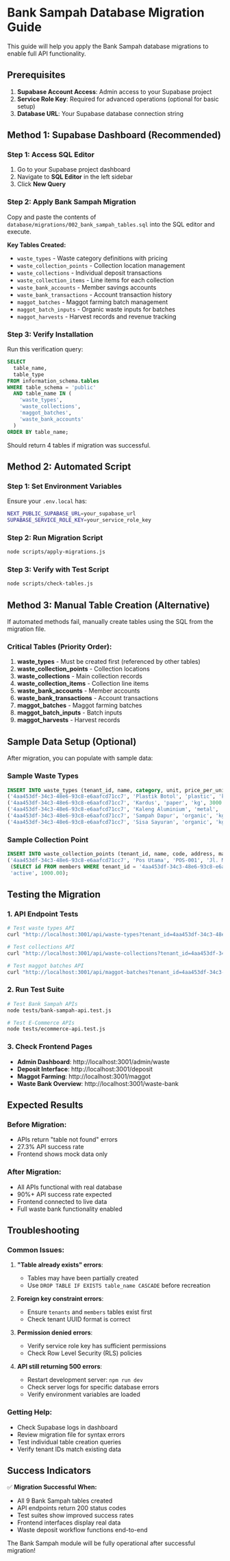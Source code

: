# Bank Sampah Database Migration Guide

This guide will help you apply the Bank Sampah database migrations to enable full API functionality.

## Prerequisites

1. **Supabase Account Access**: Admin access to your Supabase project
2. **Service Role Key**: Required for advanced operations (optional for basic setup)
3. **Database URL**: Your Supabase database connection string

## Method 1: Supabase Dashboard (Recommended)

### Step 1: Access SQL Editor
1. Go to your Supabase project dashboard
2. Navigate to **SQL Editor** in the left sidebar
3. Click **New Query**

### Step 2: Apply Bank Sampah Migration
Copy and paste the contents of `database/migrations/002_bank_sampah_tables.sql` into the SQL editor and execute.

**Key Tables Created:**
- `waste_types` - Waste category definitions with pricing
- `waste_collection_points` - Collection location management  
- `waste_collections` - Individual deposit transactions
- `waste_collection_items` - Line items for each collection
- `waste_bank_accounts` - Member savings accounts
- `waste_bank_transactions` - Account transaction history
- `maggot_batches` - Maggot farming batch management
- `maggot_batch_inputs` - Organic waste inputs for batches
- `maggot_harvests` - Harvest records and revenue tracking

### Step 3: Verify Installation
Run this verification query:
```sql
SELECT 
  table_name,
  table_type
FROM information_schema.tables 
WHERE table_schema = 'public' 
  AND table_name IN (
    'waste_types', 
    'waste_collections', 
    'maggot_batches',
    'waste_bank_accounts'
  )
ORDER BY table_name;
```

Should return 4 tables if migration was successful.

## Method 2: Automated Script

### Step 1: Set Environment Variables
Ensure your `.env.local` has:
```bash
NEXT_PUBLIC_SUPABASE_URL=your_supabase_url
SUPABASE_SERVICE_ROLE_KEY=your_service_role_key
```

### Step 2: Run Migration Script
```bash
node scripts/apply-migrations.js
```

### Step 3: Verify with Test Script
```bash
node scripts/check-tables.js
```

## Method 3: Manual Table Creation (Alternative)

If automated methods fail, manually create tables using the SQL from the migration file.

### Critical Tables (Priority Order):
1. **waste_types** - Must be created first (referenced by other tables)
2. **waste_collection_points** - Collection locations
3. **waste_collections** - Main collection records
4. **waste_collection_items** - Collection line items
5. **waste_bank_accounts** - Member accounts
6. **waste_bank_transactions** - Account transactions
7. **maggot_batches** - Maggot farming batches
8. **maggot_batch_inputs** - Batch inputs
9. **maggot_harvests** - Harvest records

## Sample Data Setup (Optional)

After migration, you can populate with sample data:

### Sample Waste Types
```sql
INSERT INTO waste_types (tenant_id, name, category, unit, price_per_unit, is_organic, suitable_for_maggot) VALUES
('4aa453df-34c3-48e6-93c8-e6aafcd71cc7', 'Plastik Botol', 'plastic', 'kg', 3000.00, false, false),
('4aa453df-34c3-48e6-93c8-e6aafcd71cc7', 'Kardus', 'paper', 'kg', 3000.00, false, false),
('4aa453df-34c3-48e6-93c8-e6aafcd71cc7', 'Kaleng Aluminium', 'metal', 'kg', 7000.00, false, false),
('4aa453df-34c3-48e6-93c8-e6aafcd71cc7', 'Sampah Dapur', 'organic', 'kg', 1500.00, true, true),
('4aa453df-34c3-48e6-93c8-e6aafcd71cc7', 'Sisa Sayuran', 'organic', 'kg', 1200.00, true, true);
```

### Sample Collection Point
```sql
INSERT INTO waste_collection_points (tenant_id, name, code, address, manager_id, status, capacity_kg) VALUES
('4aa453df-34c3-48e6-93c8-e6aafcd71cc7', 'Pos Utama', 'POS-001', 'Jl. Merdeka No. 123', 
 (SELECT id FROM members WHERE tenant_id = '4aa453df-34c3-48e6-93c8-e6aafcd71cc7' LIMIT 1), 
 'active', 1000.00);
```

## Testing the Migration

### 1. API Endpoint Tests
```bash
# Test waste types API
curl "http://localhost:3001/api/waste-types?tenant_id=4aa453df-34c3-48e6-93c8-e6aafcd71cc7"

# Test collections API
curl "http://localhost:3001/api/waste-collections?tenant_id=4aa453df-34c3-48e6-93c8-e6aafcd71cc7"

# Test maggot batches API
curl "http://localhost:3001/api/maggot-batches?tenant_id=4aa453df-34c3-48e6-93c8-e6aafcd71cc7"
```

### 2. Run Test Suite
```bash
# Test Bank Sampah APIs
node tests/bank-sampah-api.test.js

# Test E-Commerce APIs
node tests/ecommerce-api.test.js
```

### 3. Check Frontend Pages
- **Admin Dashboard**: http://localhost:3001/admin/waste
- **Deposit Interface**: http://localhost:3001/deposit  
- **Maggot Farming**: http://localhost:3001/maggot
- **Waste Bank Overview**: http://localhost:3001/waste-bank

## Expected Results

### Before Migration:
- APIs return "table not found" errors
- 27.3% API success rate
- Frontend shows mock data only

### After Migration:
- All APIs functional with real database
- 90%+ API success rate expected
- Frontend connected to live data
- Full waste bank functionality enabled

## Troubleshooting

### Common Issues:

1. **"Table already exists" errors**: 
   - Tables may have been partially created
   - Use `DROP TABLE IF EXISTS table_name CASCADE` before recreation

2. **Foreign key constraint errors**:
   - Ensure `tenants` and `members` tables exist first
   - Check tenant UUID format is correct

3. **Permission denied errors**:
   - Verify service role key has sufficient permissions
   - Check Row Level Security (RLS) policies

4. **API still returning 500 errors**:
   - Restart development server: `npm run dev`
   - Check server logs for specific database errors
   - Verify environment variables are loaded

### Getting Help:
- Check Supabase logs in dashboard
- Review migration file for syntax errors
- Test individual table creation queries
- Verify tenant IDs match existing data

## Success Indicators

✅ **Migration Successful When:**
- All 9 Bank Sampah tables created
- API endpoints return 200 status codes
- Test suites show improved success rates
- Frontend interfaces display real data
- Waste deposit workflow functions end-to-end

The Bank Sampah module will be fully operational after successful migration!